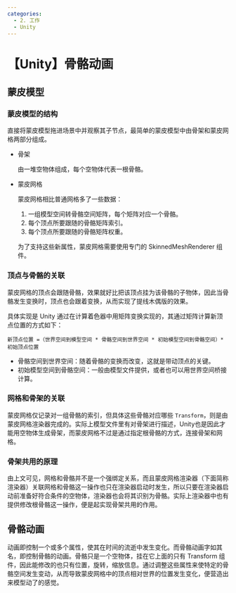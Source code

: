 ```yaml
---
categories:
  - 2. 工作
  - Unity
---
```


# 【Unity】骨骼动画

## 蒙皮模型

### 蒙皮模型的结构

直接将蒙皮模型拖进场景中并观察其子节点，最简单的蒙皮模型中由骨架和蒙皮网格两部分组成。

- 骨架

  由一堆空物体组成，每个空物体代表一根骨骼。

- 蒙皮网格

  蒙皮网格相比普通网格多了一些数据：

  1. 一组模型空间转骨骼空间矩阵，每个矩阵对应一个骨骼。
  2. 每个顶点所要跟随的骨骼矩阵索引。
  2. 每个顶点所要跟随的骨骼矩阵权重。

  为了支持这些新属性，蒙皮网格需要使用专门的 SkinnedMeshRenderer 组件。

### 顶点与骨骼的关联

蒙皮网格的顶点会跟随骨骼，效果就好比把该顶点挂为该骨骼的子物体，因此当骨骼发生变换时，顶点也会跟着变换，从而实现了提线木偶版的效果。

具体实现是 Unity 通过在计算着色器中用矩阵变换实现的，其通过矩阵计算新顶点位置的方式如下：

```
新顶点位置 =（世界空间到模型空间 * 骨骼空间到世界空间 * 初始模型空间到骨骼空间）* 初始顶点位置
```

- 骨骼空间到世界空间：随着骨骼的变换而改变，这就是带动顶点的关键。
- 初始模型空间到骨骼空间：一般由模型文件提供，或者也可以用世界空间桥接计算。

### 网格和骨架的关联

蒙皮网格仅记录对一组骨骼的索引，但具体这些骨骼对应哪些 `Transform`，则是由蒙皮网格渲染器完成的。实际上模型文件里有对骨架进行描述，Unity也是因此才能用空物体生成骨架，而蒙皮网格不过是通过指定根骨骼的方式，连接骨架和网格。

### 骨架共用的原理

由上文可见，网格和骨骼并不是一个强绑定关系，而且蒙皮网格渲染器（下面简称渲染器）关联网格和骨骼这一操作也只在渲染器启动时发生，所以只要在渲染器启动前准备好符合条件的空物体，渲染器也会将其识别为骨骼。实际上渲染器中也有提供修改根骨骼这一操作，便是起实现骨架共用的作用。

## 骨骼动画

动画即控制一个或多个属性，使其在时间的流逝中发生变化。而骨骼动画字如其名，即控制骨骼的动画。骨骼只是一个空物体，挂在它上面的只有 Transform 组件，因此能修改的也只有位置，旋转，缩放信息。通过调整这些属性来使特定的骨骼空间发生变动，从而导致蒙皮网格中的顶点相对世界的位置发生变化，便营造出来模型动了的感觉。
